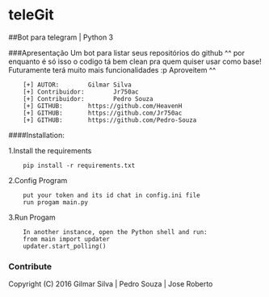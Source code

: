 # teleGit
##Bot para telegram | Python 3

###Apresentação
    Um bot para listar seus repositórios do github ^^ por enquanto é só isso o codigo tá bem clean pra quem quiser usar como base!
    Futuramente terá muito mais funcionalidades :p
    Aproveitem ^^

```
    [+] AUTOR:        Gilmar Silva
    [+] Contribuidor:        Jr750ac
    [+] Contribuidor:        Pedro Souza
    [+] GITHUB:       https://github.com/HeavenH
    [+] GITHUB:       https://github.com/Jr750ac
    [+] GITHUB:       https://github.com/Pedro-Souza
```

####Installation:

1.Install the requirements

```
    pip install -r requirements.txt
```

2.Config Program
```
    put your token and its id chat in config.ini file
    run progam main.py
```
3.Run Progam
```
    In another instance, open the Python shell and run:
    from main import updater
    updater.start_polling()
```

### Contribute
Copyright (C) 2016 Gilmar Silva | Pedro Souza | Jose Roberto
